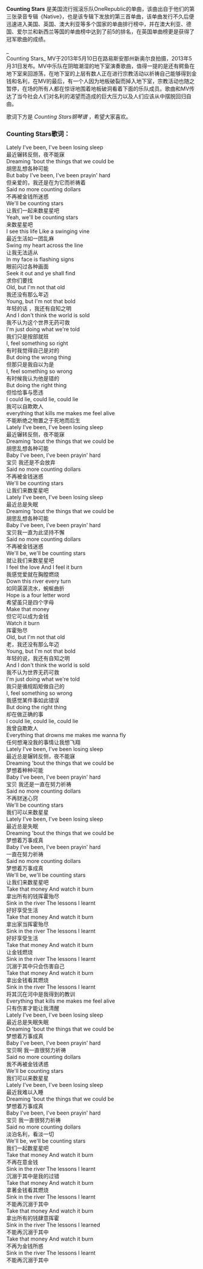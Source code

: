 

**Counting Stars**
是美国流行摇滚乐队OneRepublic的单曲，该曲出自于他们的第三张录音专辑《Native》，也是该专辑下发放的第三首单曲，该单曲发行不久后便迅速进入美国、英国、澳大利亚等多个国家的单曲排行榜中，并在澳大利亚、德国、爱尔兰和新西兰等国的单曲榜中达到了前5的排名，在英国单曲榜更是获得了冠军歌曲的成绩。

_  
Counting Stars_
MV于2013年5月10日在路易斯安那州新奥尔良拍摄，2013年5月31日发布。MV中乐队在阴暗潮湿的地下室演奏歌曲，值得一提的是还有鳄鱼在地下室来回游荡，在地下室的上层有数人正在进行宗教活动以祈祷自己能够得到金钱和名利，在MV的最后，有一个人因为地板破裂而掉入地下室，宗教活动也随之暂停，在场的所有人都在惊讶地围着地板破洞看着下面的乐队成员。歌曲和MV传达了当今社会人们对名利的渴望而造成的巨大压力以及人们应该从中摆脱回归自由。

  
歌词下方是 _Counting Stars钢琴谱_ ，希望大家喜欢。

### Counting Stars歌词：

Lately I've been, I've been losing sleep  
最近辗转反侧，夜不能寐  
Dreaming 'bout the things that we could be  
胡思乱想各种可能  
But baby I've been, I've been prayin' hard  
但亲爱的，我还是在为它而祈祷着  
Said no more counting dollars  
不再被金钱所迷惑  
We'll be counting stars  
让我们一起来数星星吧  
Yeah, we'll be counting stars  
来数星星吧  
I see this life Like a swinging vine  
最近生活如一团乱麻  
Swing my heart across the line  
让我无法适从  
In my face is flashing signs  
眼前闪过各种画面  
Seek it out and ye shall find  
求你们要找  
Old, but I'm not that old  
我还没有那么年迈  
Young, but I'm not that bold  
年轻的话 ，我还有自知之明  
And I don't think the world is sold  
我不认为这个世界无药可救  
I'm just doing what we're told  
我们只是按部就班  
I, feel something so right  
有时我觉得自己是对的  
But doing the wrong thing  
但那只是我自以为是  
I, feel something so wrong  
有时候我认为他是错的  
But doing the right thing  
但恰恰事与愿违  
I could lie, could lie, could lie  
我可以自欺欺人  
everything that kills me makes me feel alive  
不能断绝之物置之于死地而后生  
Lately I've been, I've been losing sleep  
最近辗转反侧，夜不能寐  
Dreaming 'bout the things that we could be  
胡思乱想各种可能  
Baby I've been, I've been prayin' hard  
宝贝 我还是不会放弃  
Said no more counting dollars  
不再被金钱迷惑  
We'll be counting stars  
让我们来数星星吧  
Lately I've been, I've been losing sleep  
最近总是失眠  
Dreaming 'bout the things that we could be  
胡思乱想各种可能  
Baby I've been, I've been prayin' hard  
宝贝我一直为此坚持不懈  
Said no more counting dollars  
不再被金钱迷惑  
We'll be, we'll be counting stars  
就让我们来数星星吧  
I feel the love And I feel it burn  
我感觉爱就在胸膛燃烧  
Down this river every turn  
如同潺潺流水，蜿蜒曲折  
Hope is a four letter word  
希望虽只是四个字母  
Make that money  
但它可以成为金钱  
Watch it burn  
挥霍殆尽  
Old, but I'm not that old  
老，我还没有那么年迈  
Young, but I'm not that bold  
年轻的说，我还有自知之明  
And I don't think the world is sold  
我不认为世界无药可救  
I'm just doing what we're told  
我只是循规蹈矩做自己的  
I, feel something so wrong  
我感觉某件事如此错误  
But doing the right thing  
却在做正确的事  
I could lie, could lie, could lie  
我曾自欺欺人  
Everything that drowns me makes me wanna fly  
任何想淹没我的事情让我想飞翔  
Lately I've been, I've been losing sleep  
最近总是辗转反侧，夜不能寐  
Dreaming 'bout the things that we could be  
梦想着种种可能  
Baby I've been, I've been prayin' hard  
宝贝 我还是一直在努力祈祷  
Said no more counting dollars  
不再财迷心窍  
We'll be counting stars  
我们可以来数星星  
Lately I've been, I've been losing sleep  
最近总是失眠  
Dreaming 'bout the things that we could be  
梦想着万事成真  
Baby I've been, I've been prayin' hard  
一直在努力祈祷  
Said no more counting dollars  
梦想着万事成真  
We'll be, we'll be counting stars  
让我们来数星星吧  
Take that money And watch it burn  
拿出所有的钱挥霍殆尽  
Sink in the river The lessons I learnt  
好好享受生活  
Take that money And watch it burn  
拿出家当挥霍殆尽  
Sink in the river The lessons I learnt  
好好享受生活  
Take that money And watch it burn  
让金钱燃烧  
Sink in the river The lessons I learnt  
沉溺于其中只会伤害自己  
Take that money And watch it burn  
拿出金钱看其燃烧  
Sink in the river The lessons I learnt  
将其沉在河中是我得到的教训  
Everything that kills me makes me feel alive  
只有伤害才能让我清醒  
Lately I've been, I've been losing sleep  
最近总是失眠失眠  
Dreaming 'bout the things that we could be  
梦想着万事成真  
Baby I've been, I've been prayin' hard  
宝贝啊 我一直很努力祈祷  
Said no more counting dollars  
我不再被金钱诱惑  
We'll be counting stars  
我们可以来数星星  
Lately I've been, I've been losing sleep  
最近我难以入睡  
Dreaming 'bout the things that we could be  
梦想着万事成真  
Baby I've been, I've been prayin' hard  
宝贝 我一直很努力祈祷  
Said no more counting dollars  
淡泊名利，看淡一切  
We'll be, we'll be counting stars  
我们一起数星星吧  
Take that money And watch it burn  
不再在意金钱  
Sink in the river The lessons I learnt  
沉溺于其中是我的过错  
Take that money And watch it burn  
拿著金钱看其燃烧  
Sink in the river The lessons I learnt  
不能再沉溺于其中  
Take that money And watch it burn  
拿出所有的钱肆意挥霍  
Sink in the river The lessons I learned  
不能再沉溺于其中  
Take that money And watch it burn  
不再为金钱所惑  
Sink in the river The lessons I learnt  
不能再沉溺于其中

